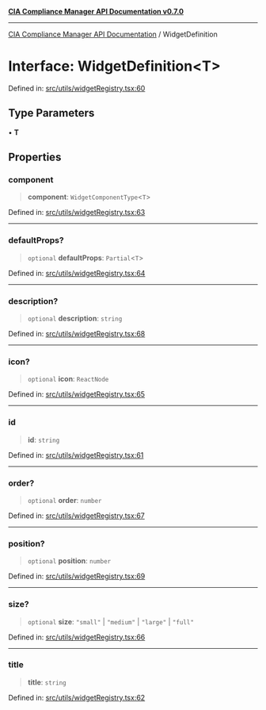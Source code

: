 [**CIA Compliance Manager API Documentation v0.7.0**](../README.md)

***

[CIA Compliance Manager API Documentation](../globals.md) / WidgetDefinition

# Interface: WidgetDefinition\<T\>

Defined in: [src/utils/widgetRegistry.tsx:60](https://github.com/Hack23/cia-compliance-manager/blob/main/src/utils/widgetRegistry.tsx#L60)

## Type Parameters

• **T**

## Properties

### component

> **component**: `WidgetComponentType`\<`T`\>

Defined in: [src/utils/widgetRegistry.tsx:63](https://github.com/Hack23/cia-compliance-manager/blob/main/src/utils/widgetRegistry.tsx#L63)

***

### defaultProps?

> `optional` **defaultProps**: `Partial`\<`T`\>

Defined in: [src/utils/widgetRegistry.tsx:64](https://github.com/Hack23/cia-compliance-manager/blob/main/src/utils/widgetRegistry.tsx#L64)

***

### description?

> `optional` **description**: `string`

Defined in: [src/utils/widgetRegistry.tsx:68](https://github.com/Hack23/cia-compliance-manager/blob/main/src/utils/widgetRegistry.tsx#L68)

***

### icon?

> `optional` **icon**: `ReactNode`

Defined in: [src/utils/widgetRegistry.tsx:65](https://github.com/Hack23/cia-compliance-manager/blob/main/src/utils/widgetRegistry.tsx#L65)

***

### id

> **id**: `string`

Defined in: [src/utils/widgetRegistry.tsx:61](https://github.com/Hack23/cia-compliance-manager/blob/main/src/utils/widgetRegistry.tsx#L61)

***

### order?

> `optional` **order**: `number`

Defined in: [src/utils/widgetRegistry.tsx:67](https://github.com/Hack23/cia-compliance-manager/blob/main/src/utils/widgetRegistry.tsx#L67)

***

### position?

> `optional` **position**: `number`

Defined in: [src/utils/widgetRegistry.tsx:69](https://github.com/Hack23/cia-compliance-manager/blob/main/src/utils/widgetRegistry.tsx#L69)

***

### size?

> `optional` **size**: `"small"` \| `"medium"` \| `"large"` \| `"full"`

Defined in: [src/utils/widgetRegistry.tsx:66](https://github.com/Hack23/cia-compliance-manager/blob/main/src/utils/widgetRegistry.tsx#L66)

***

### title

> **title**: `string`

Defined in: [src/utils/widgetRegistry.tsx:62](https://github.com/Hack23/cia-compliance-manager/blob/main/src/utils/widgetRegistry.tsx#L62)
